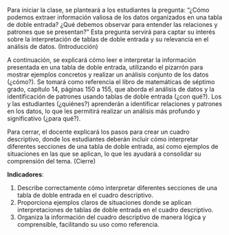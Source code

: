 Para iniciar la clase, se planteará a los estudiantes la pregunta: “¿Cómo podemos extraer información valiosa de los datos organizados en una tabla de doble entrada? ¿Qué debemos observar para entender las relaciones y patrones que se presentan?” Esta pregunta servirá para captar su interés sobre la interpretación de tablas de doble entrada y su relevancia en el análisis de datos. (Introducción)

A continuación, se explicará cómo leer e interpretar la información presentada en una tabla de doble entrada, utilizando el pizarrón para mostrar ejemplos concretos y realizar un análisis conjunto de los datos (¿cómo?). Se tomará como referencia el libro de matemáticas de séptimo grado, capítulo 14, páginas 150 a 155, que aborda el análisis de datos y la identificación de patrones usando tablas de doble entrada (¿con qué?). Los y las estudiantes (¿quiénes?) aprenderán a identificar relaciones y patrones en los datos, lo que les permitirá realizar un análisis más profundo y significativo (¿para qué?).

Para cerrar, el docente explicará los pasos para crear un cuadro descriptivo, donde los estudiantes deberán incluir cómo interpretar diferentes secciones de una tabla de doble entrada, así como ejemplos de situaciones en las que se aplican, lo que les ayudará a consolidar su comprensión del tema. (Cierre)

**Indicadores**:

1. Describe correctamente cómo interpretar diferentes secciones de una tabla de doble entrada en el cuadro descriptivo.
2. Proporciona ejemplos claros de situaciones donde se aplican interpretaciones de tablas de doble entrada en el cuadro descriptivo.
3. Organiza la información del cuadro descriptivo de manera lógica y comprensible, facilitando su uso como referencia.